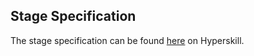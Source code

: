 ## Stage Specification

The stage specification can be found [here](https://hyperskill.org/projects/81/stages/448/implement) on Hyperskill. 